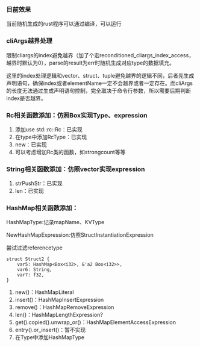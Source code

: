 ### 目前效果
当前随机生成的rust程序可以通过编译，可以运行

### cliArgs越界处理
限制cliargs的index避免越界（加了个宏reconditioned_cliargs_index_access，越界时默认为0），parse的result为err时随机生成对应type的数据填充。

这里的index处理逻辑和vector、struct、tuple避免越界的逻辑不同，后者先生成声明语句，确保index或者elementName一定不会越界或者一定存在。而cliArgs的长度无法通过生成声明语句控制，完全取决于命令行参数，所以需要后期判断index是否越界。

### Rc相关函数添加：仿照Box实现Type、expression
1. 添加use std::rc::Rc：已实现
2. 在type中添加RcType：已实现
3. new：已实现
4. 可以考虑增加Rc类的函数，如strongcount等等

### String相关函数添加：仿照vector实现expression
1. strPushStr：已实现
2. len：已实现


### HashMap相关函数添加：

HashMapType:记录mapName、KVType

NewHashMapExpression:仿照StructInstantiationExpression

尝试过滤referencetype
```agsl
struct Struct2 {
    var5: HashMap<Box<i32>, &'a2 Box<i32>>,
    var6: String,
    var7: f32,
}
```


1. new()：HashMapLiteral
2. insert()：HashMapInsertExpression
3. remove()：HashMapRemoveExpression
4. len()：HashMapLengthExpression?
5. get().copied().unwrap_or()：HashMapElementAccessExpression
6. entry().or_insert()：暂不实现
7. 在Type中添加HashMapType

### 






